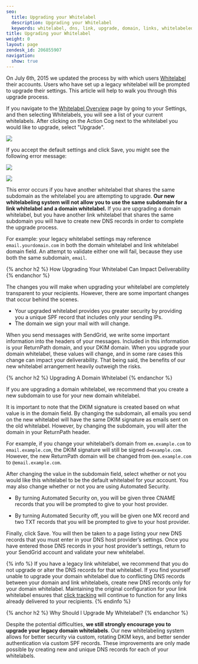 ```yaml
---
seo:
  title: Upgrading your Whitelabel
  description: Upgrading your Whitelabel
  keywords: whitelabel, dns, link, upgrade, domain, links, whitelabeled, already, exists, duplicate, same
title: Upgrading your Whitelabel
weight: 0
layout: page
zendesk_id: 206855907
navigation:
  show: true
---
```


On July 6th, 2015 we updated the process by with which users [Whitelabel](https://sendgrid.com/docs/User_Guide/Settings/Whitelabel/index.html) their accounts. Users who have set up a legacy whitelabel will be prompted to upgrade their settings. This article will help to walk you through this upgrade process.

If you navigate to the [Whitelabel Overview]({{site.app_url}}/settings/whitelabel) page by going to your Settings, and then selecting Whitelabels, you will see a list of your current whitelabels. After clicking on the Action Cog next to the whitelabel you would like to upgrade, select "Upgrade".

![]({{root_url}}/images/WLupgrade.gif)

If you accept the default settings and click Save, you might see the following error message:

![]({{root_url}}/images/link_whitelabel_conflict.png)

![]({{root_url}}/images/duplicatpeWLdomainerror.gif)

This error occurs if you have another whitelabel that shares the same subdomain as the whitelabel you are attempting to upgrade. **Our new whitelabeling system will not allow you to use the same subdomain for a link whitelabel and a domain whitelabel.** If you are upgrading a domain whitelabel, but you have another link whitelabel that shares the same subdomain you will have to create new DNS records in order to complete the upgrade process.

For example: your legacy whitelabel settings may reference `email.yourdomain.com` in both the domain whitelabel and link whitelabel domain field. An attempt to validate either one will fail, because they use both the same subdomain, `email`.

{% anchor h2 %}
How Upgrading Your Whitelabel Can Impact Deliverability
{% endanchor %}

The changes you will make when upgrading your whitelabel are completely transparent to your recipients. However, there are some important changes that occur behind the scenes.

- Your upgraded whitelabel provides you greater security by providing you a unique SPF record that includes only _your_ sending IPs.
- The domain we sign your mail with will change.

When you send messages with SendGrid, we write some important information into the headers of your messages. Included in this information is your ReturnPath domain, and your DKIM domain. When you upgrade your domain whitelabel, these values will change, and in some rare cases this change can impact your deliverability. That being said, the benefits of our new whitelabel arrangement heavily outweigh the risks.

{% anchor h2 %}
Upgrading A Domain Whitelabel
{% endanchor %}

If you are upgrading a domain whitelabel, we recommend that you create a new subdomain to use for your new domain whitelabel.

It is important to note that the DKIM signature is created based on what value is in the domain field. By changing the subdomain, all emails you send on the new whitelabel will have the same DKIM signature as emails sent on the old whitelabel. However, by changing the subdomain, you will alter the domain in your ReturnPath header.

For example, if you change your whitelabel’s domain from `em.example.com` to `email.example.com`, the DKIM signature will still be signed `d=example.com`. However, the new ReturnPath domain will be changed from `@em.example.com` to `@email.example.com`.

After changing the value in the subdomain field, select whether or not you would like this whitelabel to be the default whitelabel for your account. You may also change whether or not you are using Automated Security.

- By turning Automated Security on, you will be given three CNAME records that you will be prompted to give to your host provider.

- By turning Automated Security off, you will be given one MX record and two TXT records that you will be prompted to give to your host provider.

Finally, click Save. You will then be taken to a page listing your new DNS records that you must enter in your DNS host provider’s settings. Once you have entered those DNS records in your host provider’s settings, return to your SendGrid account and validate your new whitelabel.

{% info %}
If you have a legacy link whitelabel, we recommend that you do not upgrade or alter the DNS records for that whitelabel. If you find yourself unable to upgrade your domain whitelabel due to conflicting DNS records between your domain and link whitelabels, create new DNS records only for your domain whitelabel. Maintaining the original configuration for your link whitelabel ensures that [click tracking]({{root_url}}/Glossary/clicks.html) will continue to function for any links already delivered to your recipients.
{% endinfo %}

{% anchor h2 %}
Why Should I Upgrade My Whitelabel?
{% endanchor %}

Despite the potential difficulties, **we still strongly encourage you to upgrade your legacy domain whitelabels**. Our new whitelabeling system allows for better security via custom, rotating DKIM keys, and better sender authentication via custom SPF records. These improvements are only made possible by creating new and unique DNS records for each of your whitelabels.
